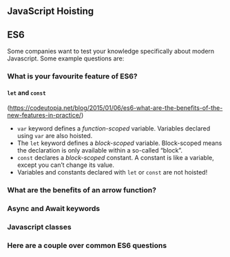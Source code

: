 ## JavaScript Hoisting






## ES6
Some companies want to test your knowledge specifically about modern Javascript. Some example questions are:
### What is your favourite feature of ES6?
#### `let` and `const`
(https://codeutopia.net/blog/2015/01/06/es6-what-are-the-benefits-of-the-new-features-in-practice/)

* `var` keyword defines a _function-scoped_ variable. Variables declared using `var` are also hoisted.
* The `let` keyword defines a _block-scoped_ variable. Block-scoped means the declaration is only available within a so-called “block”.
* `const` declares a _block-scoped_ constant. A constant is like a variable, except you can’t change its value.
* Variables and constants declared with `let` or `const` are not hoisted!

### What are the benefits of an arrow function?
### Async and Await keywords
### Javascript classes
### Here are a couple over common ES6 questions
